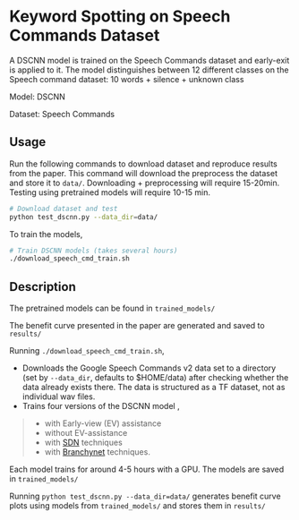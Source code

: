 
# Keyword Spotting on Speech Commands Dataset

A DSCNN model is trained on the Speech Commands dataset and early-exit is applied to it.
The model distinguishes between 12 different classes on the Speech command dataset: 10 words + silence + unknown class

Model: DSCNN

Dataset: Speech Commands 

## Usage

Run the following commands to download dataset and reproduce results from the paper. This command will download the preprocess the dataset and store it to `data/`. Downloading + preprocessing will require 15-20min. Testing using pretrained models will require 10-15 min.
``` Bash
# Download dataset and test
python test_dscnn.py --data_dir=data/
```

To train the models,
```Bash
# Train DSCNN models (takes several hours)
./download_speech_cmd_train.sh 
```

## Description

The pretrained models can be found in `trained_models/`

The benefit curve presented in the paper are generated and saved to `results/` 

Running `./download_speech_cmd_train.sh`,
* Downloads the Google Speech Commands v2 data set to a directory (set by `--data_dir`, defaults to $HOME/data) after checking whether the data already exists there.  The data is structured as a TF dataset, not as individual wav files.
* Trains four versions of the DSCNN model ,
>* with Early-view (EV) assistance
>* without EV-assistance 
>* with [SDN](https://arxiv.org/abs/1810.07052) techniques 
>* with [Branchynet](https://arxiv.org/abs/1709.01686) techniques. 

Each model trains for around 4-5 hours with a GPU. The models are saved in `trained_models/`


Running `python test_dscnn.py --data_dir=data/` generates benefit curve plots using models from `trained_models/` and stores them in `results/`
